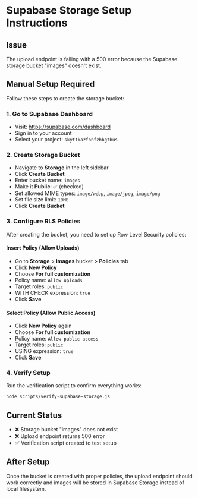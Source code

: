# Supabase Storage Setup Instructions

## Issue
The upload endpoint is failing with a 500 error because the Supabase storage bucket "images" doesn't exist.

## Manual Setup Required

Follow these steps to create the storage bucket:

### 1. Go to Supabase Dashboard
- Visit: https://supabase.com/dashboard
- Sign in to your account
- Select your project: `skyttkazfonfzhbgtbus`

### 2. Create Storage Bucket
- Navigate to **Storage** in the left sidebar
- Click **Create Bucket**
- Enter bucket name: `images`
- Make it **Public**: ✅ (checked)
- Set allowed MIME types: `image/webp`, `image/jpeg`, `image/png`
- Set file size limit: `10MB`
- Click **Create Bucket**

### 3. Configure RLS Policies
After creating the bucket, you need to set up Row Level Security policies:

#### Insert Policy (Allow Uploads)
- Go to **Storage** > **images** bucket > **Policies** tab
- Click **New Policy**
- Choose **For full customization**
- Policy name: `Allow uploads`
- Target roles: `public`
- WITH CHECK expression: `true`
- Click **Save**

#### Select Policy (Allow Public Access)
- Click **New Policy** again
- Choose **For full customization**
- Policy name: `Allow public access`
- Target roles: `public`
- USING expression: `true`
- Click **Save**

### 4. Verify Setup
Run the verification script to confirm everything works:
```bash
node scripts/verify-supabase-storage.js
```

## Current Status
- ❌ Storage bucket "images" does not exist
- ❌ Upload endpoint returns 500 error
- ✅ Verification script created to test setup

## After Setup
Once the bucket is created with proper policies, the upload endpoint should work correctly and images will be stored in Supabase Storage instead of local filesystem.